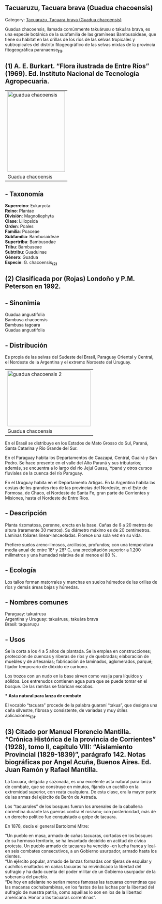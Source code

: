 ## Tacuaruzu, Tacuara brava (Guadua chacoensis)

Category: [Tacuaruzu, Tacuara brava (Guadua chacoensis)](http://descubrircorrientes.com.ar/2012/index.php/2584-geografia/6-fitogeografia/vegetacion-y-flora/tacuaruzu-tacuara-brava-guadua-chacoensis)

Guadua chacoensis, llamada comúnmente takuárusu o takuára brava, es una especie botánica de la subfamilia de las gramíneas Bambusoideae, que tiene su hábitat en las orillas de los ríos de las selvas tropicales y subtropicales del distrito fitogeográfico de las selvas mixtas de la provincia fitogeográfica paranaense<sub><strong>(1)</strong></sub>.

## **(1)** A. E. Burkart. “Flora ilustrada de Entre Ríos” (1969). Ed. Instituto Nacional de Tecnología Agropecuaria.

<table><tbody><tr><td><img src="http://descubrircorrientes.com.ar/2012/index.php/2584-geografia/6-fitogeografia/vegetacion-y-flora/images/fotos_de_geografia/guadua%20chacoensis.jpg" width="190" height="266" alt="guadua chacoensis"></td></tr><tr><td><span>Guadua chacoensis</span></td></tr></tbody></table>

## **\- Taxonomía**

**Superreino**: Eukaryota  
**Reino**: Plantae  
**División**: Magnoliophyta  
**Clase**: Liliopsida  
**Orden**: Poales  
**Familia**: Poaceae  
**Subfamilia**: Bambusoideae  
**Supertribu**: Bambusodae  
**Tribu**: Bambuseae  
**Subtribu**: Guaduinae  
**Género**: Guadua  
**Especie**: G. chacoensis<sub><strong>(2)</strong></sub>

## **(2)** Clasificada por (Rojas) Londoño y P.M. Peterson en 1992.

## **\- Sinonimia**

Guadua angustifolia  
Bambusa chacoensis  
Bambusa tagoara  
Guadua angustifolia

## **\- Distribución**

Es propia de las selvas del Sudeste del Brasil, Paraguay Oriental y Central, el Nordeste de la Argentina y el extremo Noroeste del Uruguay.

<table><tbody><tr><td><img src="http://descubrircorrientes.com.ar/2012/index.php/2584-geografia/6-fitogeografia/vegetacion-y-flora/images/fotos_de_geografia/guadua%20chacoensis%202.jpg" width="275" height="184" alt="guadua chacoensis 2"></td></tr><tr><td><span>Guadua chacoensis</span></td></tr></tbody></table>

En el Brasil se distribuye en los Estados de Mato Grosso do Sul, Paraná, Santa Catarina y Río Grande del Sur.

En el Paraguay habita los Departamentos de Caazapá, Central, Guairá y San Pedro. Se hace presente en el valle del Alto Paraná y sus tributarios; además, se encuentra a lo largo del río Jejuí Guasu, Ypané y otros cursos fluviales de la cuenca del río Paraguay.

En el Uruguay habita en el Departamento Artigas. En la Argentina habita las costas de los grandes ríos de las provincias del Nordeste, en el Este de Formosa, de Chaco, el Nordeste de Santa Fe, gran parte de Corrientes y Misiones, hasta el Nordeste de Entre Ríos.

## **\- Descripción**

Planta rizomatosa, perenne, erecta en la base. Cañas de 6 a 20 metros de altura (raramente 30 metros). Su diámetro máximo es de 20 centímetros. Láminas foliares linear-lanceoladas. Florece una sola vez en su vida.

Prefiere suelos areno-limosos, arcillosos, profundos; con una temperatura media anual de entre 18° y 28° C, una precipitación superior a 1.200 milímetros y una humedad relativa de al menos el 80 %.

## **\- Ecología**

Los tallos forman matorrales y manchas en suelos húmedos de las orillas de ríos y demás áreas bajas y húmedas.

## **\- Nombres comunes**

Paraguay: takuárusu  
Argentina y Uruguay: takuárusu, takuára brava  
Brasil: taquaruçu

## **\- Usos**

Se la corta a los 4 a 5 años de plantada. Se la emplea en construcciones; protección de cuencas y riberas de ríos y de quebradas; elaboración de muebles y de artesanías; fabricación de laminados, aglomerados, parqué; fijador temporario de dióxido de carbono.

Los trozos con un nudo en la base sirven como vasija para líquidos y sólidos. Los entrenudos contienen agua pura que se puede tomar en el bosque. De las ramitas se fabrican escobas.

**\* Asta natural para lanza de combate**

El vocablo “tacuara” procede de la palabra guaraní “takua”, que designa una caña silvestre, fibrosa y consistente, de variadas y muy útiles aplicaciones<sub><strong>(3)</strong></sub>.

## **(3)** Citado por Manuel Florencio Mantilla. “Crónica Histórica de la provincia de Corrientes” (1928), tomo II, capítulo VIII: “Aislamiento Provincial (1829-1839)”, parágrafo 142. Notas biográficas por Angel Acuña, Buenos Aires. Ed. Juan Ramón y Rafael Mantilla.

La tacuara, delgada y sazonada, es una excelente asta natural para lanza de combate, que se construye en minutos, fijando un cuchillo en la extremidad superior, con reata cualquiera. De esta clase, era la mayor parte de las armas del ejército de Berón de Astrada.

Los “tacuarales” de los bosques fueron los arsenales de la caballería correntina durante las guerras contra el rosismo; con posterioridad, más de un derecho político fue conquistado a golpe de tacuara.

En 1878, decía el general Bartolomé Mitre:

“Un pueblo en masa, armado de cañas tacuaras, cortadas en los bosques de su hermoso territorio, se ha levantado decidido en actitud de cívica protesta. Un pueblo armado de tacuaras ha vencido -en lucha franca y leal- en seis combates consecutivos, a un Gobierno usurpador, armado hasta los dientes.  
“Un ejército popular, armado de lanzas formadas con tijeras de esquilar y cuchillos enaltados en cañas tacuaras ha reivindicado la libertad del sufragio y ha dado cuenta del poder militar de un Gobierno usurpador de la soberanía del pueblo.  
“De hoy en adelante no serían menos famosas las tacuaras correntinas que las macanas cochabambinas, en los fastos de las luchas por la libertad del sufragio de nuestra patria, como aquéllas lo son en los de la libertad americana. Honor a las tacuaras correntinas”.
